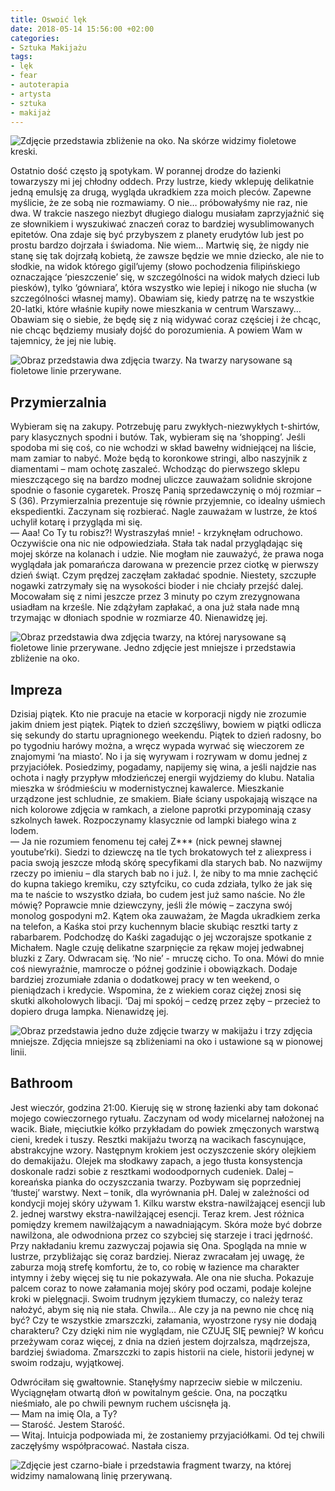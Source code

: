 ```yaml
---
title: Oswoić lęk
date: 2018-05-14 15:56:00 +02:00
categories:
- Sztuka Makijażu
tags:
- lęk
- fear
- autoterapia
- artysta
- sztuka
- makijaż
---
```


![Zdjęcie przedstawia zbliżenie na oko. Na skórze widzimy fioletowe kreski.](https://assets2.ello.co/uploads/asset/attachment/7672904/ello-optimized-d358e42d.jpg)

<olela-narrative>
Ostatnio dość często ją spotykam. W porannej drodze do łazienki towarzyszy mi jej chłodny oddech. Przy lustrze, kiedy wklepuję delikatnie jedną emulsję za drugą, wygląda ukradkiem zza moich pleców. Zapewne myślicie, że ze sobą nie rozmawiamy. O nie… próbowałyśmy nie raz, nie dwa. W trakcie naszego niezbyt długiego dialogu musiałam zaprzyjaźnić się ze słownikiem i wyszukiwać znaczeń coraz to bardziej wysublimowanych epitetów. Ona zdaje się być przybyszem z planety erudytów lub jest po prostu bardzo dojrzała i świadoma. Nie wiem… Martwię się, że nigdy nie stanę się tak dojrzałą kobietą, że zawsze będzie we mnie dziecko, ale nie to słodkie, na widok którego gigil’ujemy (słowo pochodzenia filipińskiego oznaczające ‘pieszczenie’ się, w szczególności na widok małych dzieci lub piesków), tylko ‘gówniara’, która wszystko wie lepiej i nikogo nie słucha (w szczególności własnej mamy). Obawiam się, kiedy patrzę na te wszystkie 20-latki, które właśnie kupiły nowe mieszkania w centrum Warszawy… Obawiam się o siebie, że będę się z nią widywać coraz częściej i że chcąc, nie chcąc będziemy musiały dojść do porozumienia. A powiem Wam w tajemnicy, że jej nie lubię.
</olela-narrative>

![Obraz przedstawia dwa zdjęcia twarzy. Na twarzy narysowane są fioletowe linie przerywane.](https://assets2.ello.co/uploads/asset/attachment/7672896/ello-optimized-57f86fe1.jpg)

## Przymierzalnia

Wybieram się na zakupy. Potrzebuję paru zwykłych-niezwykłych t-shirtów, pary klasycznych spodni i butów. Tak, wybieram się na ‘shopping’. Jeśli spodoba mi się coś, co nie wchodzi w skład bawełny widniejącej na liście, mam zamiar to nabyć. Może będą to koronkowe stringi, albo naszyjnik z diamentami – mam ochotę zaszaleć. Wchodząc do pierwszego sklepu mieszczącego się na bardzo modnej uliczce zauważam solidnie skrojone spodnie o fasonie cygaretek. Proszę Panią sprzedawczynię o mój rozmiar – S (36). Przymierzalnia prezentuje się równie przyjemnie, co idealny uśmiech ekspedientki. Zaczynam się rozbierać. Nagle zauważam w lustrze, że ktoś uchylił kotarę i przygląda mi się.<br/>
&mdash; Aaa! Co Ty tu robisz?! Wystraszyłaś mnie! - krzyknęłam odruchowo.<br/>
Oczywiście ona nic nie odpowiedziała. Stała tak nadal przyglądając się mojej skórze na kolanach i udzie. Nie mogłam nie zauważyć, że prawa noga wyglądała jak pomarańcza darowana w prezencie przez ciotkę w pierwszy dzień świąt. Czym prędzej zaczęłam zakładać spodnie. Niestety, szczupłe nogawki zatrzymały się na wysokości bioder i nie chciały przejść dalej. Mocowałam się z nimi jeszcze przez 3 minuty po czym zrezygnowana usiadłam na krześle. Nie zdążyłam zapłakać, a ona już stała nade mną trzymając w dłoniach spodnie w rozmiarze 40. Nienawidzę jej.

![Obraz przedstawia dwa zdjęcia twarzy, na której narysowane są fioletowe linie przerywane. Jedno zdjęcie jest mniejsze i przedstawia zbliżenie na oko.](https://assets0.ello.co/uploads/asset/attachment/7672897/ello-optimized-714844a2.jpg)

## Impreza

Dzisiaj piątek. Kto nie pracuje na etacie w korporacji nigdy nie zrozumie jakim dniem jest piątek. Piątek to dzień szczęśliwy, bowiem w piątki odlicza się sekundy do startu upragnionego weekendu. Piątek to dzień radosny, bo po tygodniu harówy można, a wręcz wypada wyrwać się wieczorem ze znajomymi ‘na miasto’. No i ja się wyrywam i rozrywam w domu jednej z przyjaciółek. Posiedzimy, pogadamy, napijemy się wina, a jeśli najdzie nas ochota i nagły przypływ młodzieńczej energii wyjdziemy do klubu. Natalia mieszka w śródmieściu w modernistycznej kawalerce. Mieszkanie urządzone jest schludnie, ze smakiem. Białe ściany uspokajają wiszące na nich kolorowe zdjęcia w ramkach, a zielone paprotki przypominają czasy szkolnych ławek. Rozpoczynamy klasycznie od lampki białego wina z lodem.<br/>
&mdash; Ja nie rozumiem fenomenu tej całej Z*** (nick pewnej sławnej youtube’rki). Siedzi to dziewczę na tle tych brokatowych teł z aliexpress i pacia swoją jeszcze młodą skórę specyfikami dla starych bab. No nazwijmy rzeczy po imieniu – dla starych bab no i już. I, że niby to ma mnie zachęcić do kupna takiego kremiku, czy sztyfciku, co cuda zdziała, tylko że jak się ma te naście to wszystko działa, bo cudem jest już samo naście. No źle mówię? Poprawcie mnie dziewczyny, jeśli źle mówię – zaczyna swój monolog gospodyni m2.
Kątem oka zauważam, że Magda ukradkiem zerka na telefon, a Kaśka stoi przy kuchennym blacie skubiąc resztki tarty z rabarbarem. Podchodzę do Kaśki zagadując o jej wczorajsze spotkanie z Michałem. Nagle czuję delikatne szarpnięcie za rękaw mojej jedwabnej bluzki z Zary. Odwracam się. ‘No nie’ - mruczę cicho. To ona. Mówi do mnie coś niewyraźnie, mamrocze o późnej godzinie i obowiązkach. Dodaje bardziej zrozumiałe zdania o dodatkowej pracy w ten weekend, o pieniądzach i kredycie. Wspomina, że z wiekiem coraz ciężej znosi się skutki alkoholowych libacji. ‘Daj mi spokój – cedzę przez zęby – przecież to dopiero druga lampka. Nienawidzę jej.

![Obraz przedstawia jedno duże zdjęcie twarzy w makijażu i trzy zdjęcia mniejsze. Zdjęcia mniejsze są zbliżeniami na oko i ustawione są w pionowej linii.](https://assets0.ello.co/uploads/asset/attachment/7672898/ello-optimized-95482a4d.jpg)

## Bathroom

Jest wieczór, godzina 21:00. Kieruję się w stronę łazienki aby tam dokonać mojego cowieczornego rytuału. Zaczynam od wody micelarnej nałożonej na wacik. Białe, mięciutkie kółko przykładam do powiek zmęczonych warstwą cieni, kredek i tuszy. Resztki makijażu tworzą na wacikach fascynujące, abstrakcyjne wzory. Następnym krokiem jest oczyszczenie skóry olejkiem do demakijażu. Olejek ma słodkawy zapach, a jego tłusta konsystencja doskonale radzi sobie z resztkami wodoodpornych cudeniek. Dalej – koreańska pianka do oczyszczania twarzy. Pozbywam się poprzedniej ‘tłustej’ warstwy. Next – tonik, dla wyrównania pH. Dalej w zależności od kondycji mojej skóry używam 1. Kilku warstw ekstra-nawilżającej esencji lub 2. jednej warstwy ekstra-nawilżającej esencji. Teraz krem. Jest różnica pomiędzy kremem nawilżającym a nawadniającym. Skóra może być dobrze nawilżona, ale odwodniona przez co szybciej się starzeje i traci jędrność. Przy nakładaniu kremu zazwyczaj pojawia się Ona. Spogląda na mnie w lustrze, przybliżając się coraz bardziej. Nieraz zwracałam jej uwagę, że zaburza moją strefę komfortu, że to, co robię w łazience ma charakter intymny i żeby więcej się tu nie pokazywała. Ale ona nie słucha. Pokazuje palcem coraz to nowe załamania mojej skóry pod oczami, podaje kolejne kroki w pielęgnacji. Swoim trudnym językiem tłumaczy, co należy teraz nałożyć, abym się nią nie stała. Chwila… Ale czy ja na pewno nie chcę nią być? Czy te wszystkie zmarszczki, załamania, wyostrzone rysy nie dodają charakteru? Czy dzięki nim nie wyglądam, nie CZUJĘ SIĘ pewniej? W końcu przeżywam coraz więcej, z dnia na dzień jestem dojrzalsza, mądrzejsza, bardziej świadoma. Zmarszczki to zapis historii na ciele, historii jedynej w swoim rodzaju, wyjątkowej.

Odwróciłam się gwałtownie. Stanęłyśmy naprzeciw siebie w milczeniu. Wyciągnęłam otwartą dłoń w powitalnym geście. Ona, na początku nieśmiało, ale po chwili pewnym ruchem uścisnęła ją.<br/>
&mdash; Mam na imię Ola, a Ty?<br/>
&mdash; Starość. Jestem Starość.<br/>
&mdash; Witaj. Intuicja podpowiada mi, że zostaniemy przyjaciółkami.
Od tej chwili zaczęłyśmy współpracować. Nastała cisza.

![Zdjęcie jest czarno-białe i przedstawia fragment twarzy, na której widzimy namalowaną linię przerywaną.](https://assets2.ello.co/uploads/asset/attachment/7672901/ello-optimized-7d2647e4.jpg)